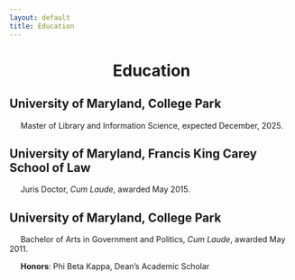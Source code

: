 ```yaml
---
layout: default
title: Education
---
```


<h1 align="center">Education</h1>

## University of Maryland, College Park
&nbsp;&nbsp;&nbsp;&nbsp;&nbsp;Master of Library and Information Science, expected December, 2025.

## University of Maryland, Francis King Carey School of Law
&nbsp;&nbsp;&nbsp;&nbsp;&nbsp;Juris Doctor, *Cum Laude*, awarded May 2015.

## University of Maryland, College Park
&nbsp;&nbsp;&nbsp;&nbsp;&nbsp;Bachelor of Arts in Government and Politics, *Cum Laude*, awarded May 2011.

&nbsp;&nbsp;&nbsp;&nbsp;&nbsp;**Honors**: Phi Beta Kappa, Dean’s Academic Scholar
